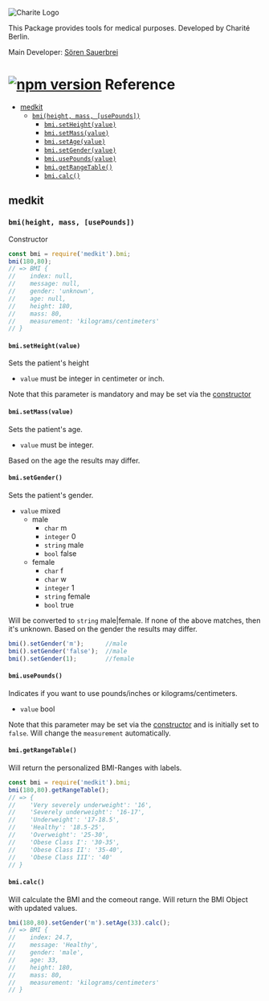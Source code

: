 ![Charite Logo](https://upload.wikimedia.org/wikipedia/commons/5/51/Logo_Charite.svg)

This Package provides tools for medical purposes. Developed by Charité Berlin.

Main Developer: [Sören Sauerbrei](https://github.com/Sauerbrei)

# [![npm version](https://badge.fury.io/js/medkit.svg)](https://badge.fury.io/js/medkit.svg) Reference

- [medkit](#medkit)
  - [`bmi(height, mass, [usePounds])`](#bmi)
    - [`bmi.setHeight(value)`](#bmisetheight)
    - [`bmi.setMass(value)`](#bmisetmass)
    - [`bmi.setAge(value)`](#bmisetage)
    - [`bmi.setGender(value)`](#bmisetgender)
    - [`bmi.usePounds(value)`](#bmiusepounds)
    - [`bmi.getRangeTable()`](#bmigetrangetable)
    - [`bmi.calc()`](#bmicalc)
  

## medkit

### `bmi(height, mass, [usePounds])`
Constructor

```js
const bmi = require('medkit').bmi;
bmi(180,80);
// => BMI {
//    index: null,
//    message: null,
//    gender: 'unknown',
//    age: null,
//    height: 180,
//    mass: 80,
//    measurement: 'kilograms/centimeters'
// }
```

#### `bmi.setHeight(value)`

Sets the patient's height
* `value` must be integer in centimeter or inch.

Note that this parameter is mandatory and may be set via the [constructor](#bmi)



#### `bmi.setMass(value)`

Sets the patient's age.
* `value` must be integer.

Based on the age the results may differ.

#### `bmi.setGender()`

Sets the patient's gender.
* `value` mixed
    * male
         * `char` m
         * `integer` 0
         * `string` male
         * `bool` false
    * female
         * `char` f
         * `char` w
         * `integer` 1
         * `string` female
         * `bool` true

Will be converted to `string` male|female. If none of the above matches, then it's unknown. Based on the gender the results may differ.

```js
bmi().setGender('m');      //male
bmi().setGender('false');  //male
bmi().setGender(1);        //female
```

#### `bmi.usePounds()`

Indicates if you want to use pounds/inches or kilograms/centimeters.
* `value` bool

Note that this parameter may be set via the [constructor](#bmi) and is initially set to `false`.
Will change the `measurement` automatically.

#### `bmi.getRangeTable()`

Will return the personalized BMI-Ranges with labels. 

```js
const bmi = require('medkit').bmi;
bmi(180,80).getRangeTable();
// => {
//    'Very severely underweight': '16',
//    'Severely underweight': '16-17',
//    'Underweight': '17-18.5',
//    'Healthy': '18.5-25',
//    'Overweight': '25-30',
//    'Obese Class I': '30-35',
//    'Obese Class II': '35-40',
//    'Obese Class III': '40'
// }
```

#### `bmi.calc()`

Will calculate the BMI and the comeout range. Will return the BMI Object with updated values.

```js
bmi(180,80).setGender('m').setAge(33).calc();
// => BMI {
//    index: 24.7,
//    message: 'Healthy',
//    gender: 'male',
//    age: 33,
//    height: 180,
//    mass: 80,
//    measurement: 'kilograms/centimeters'
// }
```

